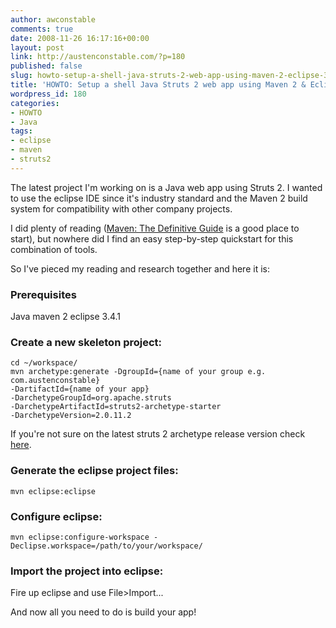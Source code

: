 ```yaml
---
author: awconstable
comments: true
date: 2008-11-26 16:17:16+00:00
layout: post
link: http://austenconstable.com/?p=180
published: false
slug: howto-setup-a-shell-java-struts-2-web-app-using-maven-2-eclipse-34
title: 'HOWTO: Setup a shell Java Struts 2 web app using Maven 2 & Eclipse 3.4'
wordpress_id: 180
categories:
- HOWTO
- Java
tags:
- eclipse
- maven
- struts2
---
```


The latest project I'm working on is a Java web app using Struts 2. I wanted to use the eclipse IDE since it's industry standard and the Maven 2 build system for compatibility with other company projects.

I did plenty of reading ([Maven: The Definitive Guide](http://books.sonatype.com/maven-book/) is a good place to start), but nowhere did I find an easy step-by-step quickstart for this combination of tools.

So I've pieced my reading and research together and here it is:


### Prerequisites


Java
maven 2
eclipse 3.4.1


### Create a new skeleton project:



    
    cd ~/workspace/
    mvn archetype:generate -DgroupId={name of your group e.g. com.austenconstable} 
    -DartifactId={name of your app} 
    -DarchetypeGroupId=org.apache.struts 
    -DarchetypeArtifactId=struts2-archetype-starter 
    -DarchetypeVersion=2.0.11.2


If you're not sure on the latest struts 2 archetype release version check [here](http://repo1.maven.org/maven2/org/apache/struts/struts2-archetype-starter/).


### Generate the eclipse project files:



    
    mvn eclipse:eclipse




### Configure eclipse:



    
    mvn eclipse:configure-workspace -Declipse.workspace=/path/to/your/workspace/




### Import the project into eclipse:


Fire up eclipse and use File>Import...

And now all you need to do is build your app!
